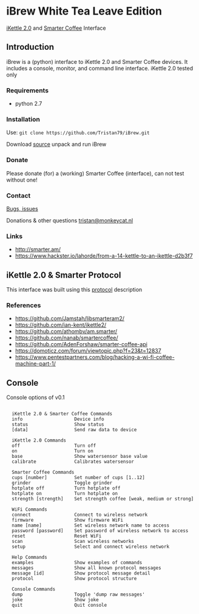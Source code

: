 # iBrew White Tea Leave Edition

[iKettle 2.0](http://smarter.am/ikettle) and [Smarter Coffee](http://smarter.am/coffee) Interface

## Introduction

iBrew is a (python) interface to iKettle 2.0 and Smarter Coffee devices. It includes a console, monitor, and command line interface. iKettle 2.0 tested only

### Requirements 

* python 2.7

### Installation

Use:
`git clone https://github.com/Tristan79/iBrew.git`

Download [source](https://github.com/Tristan79/iBrew/archive/master.zip) unpack and run iBrew

### Donate

Please donate (for) a (working) Smarter Coffee (interface), can not test without one!

### Contact

[Bugs, issues](https://github.com/Tristan79/iBrew/issues)

Donations & other questions <tristan@monkeycat.nl>

### Links

  *    http://smarter.am/
  *    https://www.hackster.io/lahorde/from-a-14-kettle-to-an-ikettle-d2b3f7

## iKettle 2.0 & Smarter Protocol

This interface was built using this [protocol](https://github.com/Tristan79/iBrew/blob/master/protocol.txt) description

### References

  *    https://github.com/Jamstah/libsmarteram2/
  *    https://github.com/ian-kent/ikettle2/
  *    https://github.com/athombv/am.smarter/
  *    https://github.com/nanab/smartercoffee/
  *    https://github.com/AdenForshaw/smarter-coffee-api
  *    https://domoticz.com/forum/viewtopic.php?f=23&t=12837
  *    https://www.pentestpartners.com/blog/hacking-a-wi-fi-coffee-machine-part-1/

## Console

Console options of v0.1
```

  iKettle 2.0 & Smarter Coffee Commands
  info                   Device info
  status                 Show status
  [data]                 Send raw data to device

  iKettle 2.0 Commands
  off                    Turn off
  on                     Turn on
  base                   Show watersensor base value
  calibrate              Calibrates watersensor

  Smarter Coffee Commands
  cups [number]          Set number of cups [1..12]
  grinder                Toggle grinder
  hotplate off           Turn hotplate off
  hotplate on            Turn hotplate on
  strength [strength]    Set strength coffee [weak, medium or strong]

  WiFi Commands
  connect                Connect to wireless network
  firmware               Show firmware WiFi
  name [name]            Set wireless network name to access
  password [password]    Set password of wireless network to access
  reset                  Reset WiFi
  scan                   Scan wireless networks
  setup                  Select and connect wireless network

  Help Commands
  examples               Show examples of commands
  messages               Show all known protocol messages
  message [id]           Show protocol message detail
  protocol               Show protocol structure

  Console Commands
  dump                   Toggle 'dump raw messages'
  joke                   Show joke
  quit                   Quit console
```
